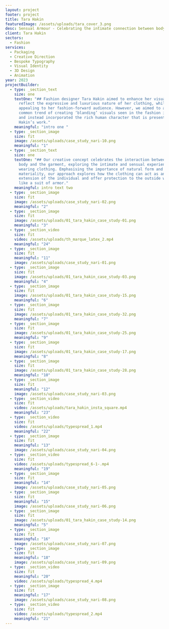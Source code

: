```yaml
---
layout: project
footer: project
title: Tara Hakin
featuredImage: /assets/uploads/tara_cover_3.png
desc: Sensual Armour - Celebrating the intimate connection between body & clothing
client: Tara Hakin
sectors:
  - Fashion
services:
  - Packaging
  - Creative Direction
  - Bespoke Typography
  - Visual Identity
  - 3D Design
  - Animation
year: 2023
projectBuilder:
  - type: _section_text
    size: one
    textOne: "## Fashion designer Tara Hakin aimed to enhance her visual identity to
      reflect the expressive and luxurious nature of her clothing, while also
      appealing to her fashion-forward audience. However, we aimed to avoid the
      common trend of creating ‘blanding’ visuals seen in the fashion industry
      and instead incorporated the rich human character that is present in
      Hakin’s work."
    meaningful: "intro one "
  - type: _section_image
    size: fit
    image: /assets/uploads/case_study_nari-10.png
    meaningful: "1"
  - type: _section_text
    size: one
    textOne: "## Our creative concept celebrates the interaction between the human
      body and the garment, exploring the intimate and sensual experience of
      wearing clothing. Emphasising the importance of natural form and
      materiality, our approach explores how the clothing can act as an
      extension of the individual and offer protection to the outside world,
      like a suit of armor."
    meaningful: intro text two
  - type: _section_image
    size: fit
    image: /assets/uploads/case_study_nari-02.png
    meaningful: "2"
  - type: _section_image
    size: fit
    image: /assets/uploads/01_tara_hakin_case_study-01.png
    meaningful: "3"
  - type: _section_video
    size: fit
    video: /assets/uploads/th_marque_latex_2.mp4
    meaningful: "24"
  - type: _section_image
    size: fit
    meaningful: "11"
    image: /assets/uploads/case_study_nari-01.png
  - type: _section_image
    size: fit
    image: /assets/uploads/01_tara_hakin_case_study-03.png
    meaningful: "4"
  - type: _section_image
    size: fit
    image: /assets/uploads/01_tara_hakin_case_study-15.png
    meaningful: "6"
  - type: _section_image
    size: fit
    image: /assets/uploads/01_tara_hakin_case_study-32.png
    meaningful: "7"
  - type: _section_image
    size: fit
    image: /assets/uploads/01_tara_hakin_case_study-25.png
    meaningful: "9"
  - type: _section_image
    size: fit
    image: /assets/uploads/01_tara_hakin_case_study-17.png
    meaningful: "8"
  - type: _section_image
    size: fit
    image: /assets/uploads/01_tara_hakin_case_study-28.png
    meaningful: "10"
  - type: _section_image
    size: fit
    meaningful: "12"
    image: /assets/uploads/case_study_nari-03.png
  - type: _section_video
    size: fit
    video: /assets/uploads/tara_hakin_insta_square.mp4
    meaningful: "23"
  - type: _section_video
    size: fit
    video: /assets/uploads/typespread_1.mp4
    meaningful: "22"
  - type: _section_image
    size: fit
    meaningful: "13"
    image: /assets/uploads/case_study_nari-04.png
  - type: _section_video
    size: fit
    video: /assets/uploads/typespread_6-1-.mp4
    meaningful: "19"
  - type: _section_image
    size: fit
    meaningful: "14"
    image: /assets/uploads/case_study_nari-05.png
  - type: _section_image
    size: fit
    meaningful: "15"
    image: /assets/uploads/case_study_nari-06.png
  - type: _section_image
    size: fit
    image: /assets/uploads/01_tara_hakin_case_study-14.png
    meaningful: "5"
  - type: _section_image
    size: fit
    meaningful: "16"
    image: /assets/uploads/case_study_nari-07.png
  - type: _section_image
    size: fit
    meaningful: "18"
    image: /assets/uploads/case_study_nari-09.png
  - type: _section_video
    size: fit
    meaningful: "20"
    video: /assets/uploads/typespread_4.mp4
  - type: _section_image
    size: fit
    meaningful: "17"
    image: /assets/uploads/case_study_nari-08.png
  - type: _section_video
    size: fit
    video: /assets/uploads/typespread_2.mp4
    meaningful: "21"
---
```

